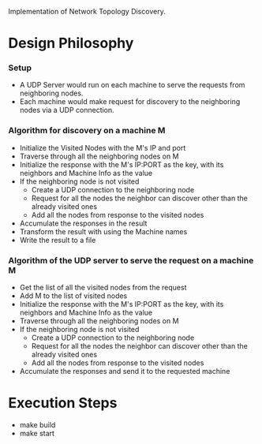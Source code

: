 Implementation of Network Topology Discovery.

# Design Philosophy

### Setup
* A UDP Server would run on each machine to serve the requests from neighboring nodes.
* Each machine would make request for discovery to the neighboring nodes via a UDP connection.

### Algorithm for discovery on a machine M
* Initialize the Visited Nodes with the M's IP and port
* Traverse through all the neighboring nodes on M
* Initialize the response with the M's IP:PORT as the key, with its neighbors and Machine Info as the value
* If the neighboring node is not visited
    * Create a UDP connection to the neighboring node
    * Request for all the nodes the neighbor can discover other than the already visited ones
    * Add all the nodes from response to the visited nodes
* Accumulate the responses in the result
* Transform the result with using the Machine names
* Write the result to a file

### Algorithm of the UDP server to serve the request on a machine M
* Get the list of all the visited nodes from the request
* Add M to the list of visited nodes
* Initialize the response with the M's IP:PORT as the key, with its neighbors and Machine Info as the value
* Traverse through all the neighboring nodes on M
* If the neighboring node is not visited
    * Create a UDP connection to the neighboring node
    * Request for all the nodes the neighbor can discover other than the already visited ones
    * Add all the nodes from response to the visited nodes
* Accumulate the responses and send it to the requested machine

# Execution Steps
- make build
- make start